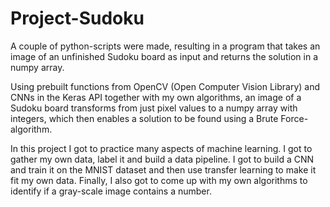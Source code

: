 # Project-Sudoku
A couple of python-scripts were made, resulting in a program that takes an image of an unfinished Sudoku board as input and returns the solution in a numpy array.

Using prebuilt functions from OpenCV (Open Computer Vision Library) and CNNs in the Keras API together with my own algorithms, an image of a Sudoku board transforms from just pixel values to a numpy array with integers, which then enables a solution to be found using a Brute Force-algorithm.

In this project I got to practice many aspects of machine learning. I got to gather my own data, label it and build a data pipeline. I got to build a CNN and train it on the MNIST dataset and then use transfer learning to make it fit my own data. Finally, I also got to come up with my own algorithms to identify if a gray-scale image contains a number.
